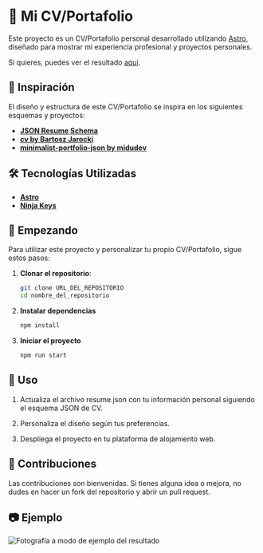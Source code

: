 # 📄 Mi CV/Portafolio

Este proyecto es un CV/Portafolio personal desarrollado utilizando [Astro](https://astro.build/), diseñado para mostrar mi experiencia profesional y proyectos personales.

Si quieres, puedes ver el resultado [aquí](https://cvrebecarodriguez.netlify.app/). 

## 🌟 Inspiración

El diseño y estructura de este CV/Portafolio se inspira en los siguientes esquemas y proyectos:

- **[JSON Resume Schema](https://jsonresume.org/schema)**
- **[cv by Bartosz Jarocki](https://github.com/BartoszJarocki/cv)**
- **[minimalist-portfolio-json by midudev](https://github.com/midudev/minimalist-portfolio-json)**

## 🛠 Tecnologías Utilizadas

- **[Astro](https://astro.build/)**
- **[Ninja Keys](https://github.com/ssleptsov/ninja-keys?tab=readme-ov-file)**

## 🚀 Empezando

Para utilizar este proyecto y personalizar tu propio CV/Portafolio, sigue estos pasos:

1. **Clonar el repositorio**:
   ```bash
   git clone URL_DEL_REPOSITORIO
   cd nombre_del_repositorio

2. **Instalar dependencias**
   ```bash
   npm install

3. **Iniciar el proyecto**
   ```bash
   npm run start

## 🔧 Uso

1. Actualiza el archivo resume.json con tu información personal siguiendo el esquema JSON de CV.

2. Personaliza el diseño según tus preferencias.

3. Despliega el proyecto en tu plataforma de alojamiento web.

## 🤝 Contribuciones
Las contribuciones son bienvenidas. Si tienes alguna idea o mejora, no dudes en hacer un fork del repositorio y abrir un pull request.

## 📷 Ejemplo
![Fotografía a modo de ejemplo del resultado](foto-ejemplo.png)







